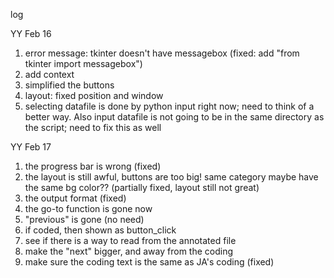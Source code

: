 log

YY Feb 16
1. error message: tkinter doesn't have messagebox
(fixed: add "from tkinter import messagebox")
2. add context
3. simplified the buttons
4. layout: fixed position and window
5. selecting datafile is done by python input right now; need to think of a better way. Also input datafile is not going to be in the same directory as the script; need to fix this as well

YY Feb 17
1. the progress bar is wrong (fixed)
2. the layout is still awful, buttons are too big! same category maybe have the same bg color?? (partially fixed, layout still not great)
3. the output format (fixed)
4. the go-to function is gone now
5. "previous" is gone (no need)
6. if coded, then shown as button_click
6. see if there is a way to read from the annotated file
7. make the "next" bigger, and away from the coding
8. make sure the coding text is the same as JA's coding (fixed)